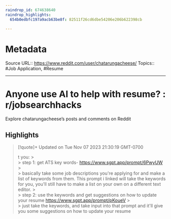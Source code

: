 ```yaml
---
raindrop_id: 674638640
raindrop_highlights:
  654b0edbfc197a9acb63be8f: 82511f26cd6dbe54206e206b622398cb

---
```


# Metadata
Source URL:: https://www.reddit.com/user/chatarungacheese/
Topics:: #Job Application, #Resume

---
# Anyone use AI to help with resume? : r/jobsearchhacks

Explore chatarungacheese’s posts and comments on Reddit

## Highlights

> [!quote]+ Updated on Tue Nov 07 2023 21:30:19 GMT-0700
>
> t you:
&gt;  
&gt;    step 1: get ATS key words- https://www.sgpt.app/prompt/6PwyUW
&gt;  
&gt;    basically take some job descriptions you&#39;re applying for and make a list of keywords from them. This prompt i linked will take the keywords for you, you&#39;ll still have to make a list on your own on a different text editor.
&gt;  
&gt;    step 2: use the keywords and get suggestions on how to update your resume https://www.sgpt.app/prompt/pKoueV
&gt;  
&gt;    just take the keywords, and take input into that prompt and it&#39;ll give you some suggestions on how to update your resume
